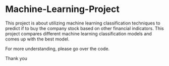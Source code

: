 # Machine-Learning-Project

This project is about utilizing machine learning classification techniques to predict if to buy the company stock based on other financial indicators. This project compares different machine learning classification models and comes up with the best model.

For more understanding, please go over the code.

Thank you
